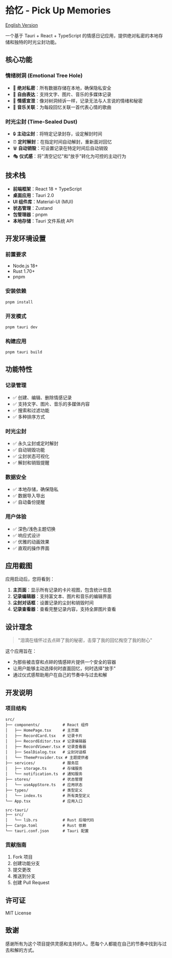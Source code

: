 # 拾忆 - Pick Up Memories

[English Version](./README_EN.md)

一个基于 Tauri + React + TypeScript 的情感日记应用，提供绝对私密的本地存储和独特的时光尘封功能。

## 核心功能

### 情绪树洞 (Emotional Tree Hole)
- 🌳 **绝对私密**：所有数据存储在本地，确保隐私安全
- 📝 **自由表达**：支持文字、图片、音乐的多媒体记录
- 💭 **情感宣泄**：像对树洞倾诉一样，记录无法与人言说的情绪和秘密
- 🎵 **音乐关联**：为每段回忆关联一首代表心情的歌曲

### 时光尘封 (Time-Sealed Dust)
- 🔒 **主动尘封**：将特定记录封存，设定解封时间
- ⏰ **定时解封**：在指定时间自动解封，重新面对回忆
- 🗑️ **自动销毁**：可设置记录在特定时间后自动销毁
- 🎭 **仪式感**：将"清空记忆"和"放手"转化为可控的主动行为

## 技术栈

- **前端框架**：React 18 + TypeScript
- **桌面应用**：Tauri 2.0
- **UI 组件库**：Material-UI (MUI)
- **状态管理**：Zustand
- **包管理器**：pnpm
- **本地存储**：Tauri 文件系统 API

## 开发环境设置

### 前置要求
- Node.js 18+
- Rust 1.70+
- pnpm

### 安装依赖
```bash
pnpm install
```

### 开发模式
```bash
pnpm tauri dev
```

### 构建应用
```bash
pnpm tauri build
```

## 功能特性

### 记录管理
- ✅ 创建、编辑、删除情感记录
- ✅ 支持文字、图片、音乐的多媒体内容
- ✅ 搜索和过滤功能
- ✅ 多种排序方式

### 时光尘封
- ✅ 永久尘封或定时解封
- ✅ 自动销毁功能
- ✅ 尘封状态可视化
- ✅ 解封和销毁提醒

### 数据安全
- ✅ 本地存储，确保隐私
- ✅ 数据导入导出
- ✅ 自动备份提醒

### 用户体验
- ✅ 深色/浅色主题切换
- ✅ 响应式设计
- ✅ 优雅的动画效果
- ✅ 直观的操作界面

## 应用截图

应用启动后，您将看到：
1. **主页面**：显示所有记录的卡片视图，包含统计信息
2. **记录编辑器**：支持富文本、图片和音乐的编辑界面
3. **尘封对话框**：设置记录的尘封和销毁时间
4. **记录查看器**：查看完整记录内容，支持全屏图片查看

## 设计理念

> "泪滴在缅怀过去点碎了我的秘密，击穿了我的回忆掏空了我的耐心"

这个应用旨在：
- 为那些被击穿和点碎的情感碎片提供一个安全的容器
- 让用户能够主动选择何时直面回忆，何时选择"放手"
- 通过仪式感帮助用户在自己的节奏中与过去和解

## 开发说明

### 项目结构
```
src/
├── components/          # React 组件
│   ├── HomePage.tsx     # 主页面
│   ├── RecordCard.tsx   # 记录卡片
│   ├── RecordEditor.tsx # 记录编辑器
│   ├── RecordViewer.tsx # 记录查看器
│   ├── SealDialog.tsx   # 尘封对话框
│   └── ThemeProvider.tsx # 主题提供者
├── services/            # 服务层
│   ├── storage.ts       # 存储服务
│   └── notification.ts  # 通知服务
├── stores/              # 状态管理
│   └── useAppStore.ts   # 应用状态
├── types/               # 类型定义
│   └── index.ts         # 所有类型定义
└── App.tsx              # 应用入口

src-tauri/
├── src/
│   └── lib.rs           # Rust 后端代码
├── Cargo.toml           # Rust 依赖
└── tauri.conf.json      # Tauri 配置
```

### 贡献指南
1. Fork 项目
2. 创建功能分支
3. 提交更改
4. 推送到分支
5. 创建 Pull Request

## 许可证

MIT License

## 致谢

感谢所有为这个项目提供灵感和支持的人。愿每个人都能在自己的节奏中找到与过去和解的方式。
